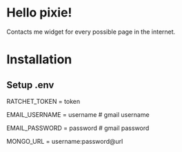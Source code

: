 # Hello pixie!

Contacts me widget for every possible page in the internet.

# Installation

## Setup .env

RATCHET_TOKEN = token

EMAIL_USERNAME = username # gmail username

EMAIL_PASSWORD = password # gmail password

MONGO_URL = username:password@url

